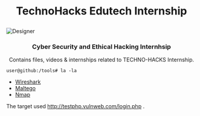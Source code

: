 <h1>
  <p align="center">
    TechnoHacks Edutech Internship
  </p>
</h1>

![Designer](https://github.com/fayasmh07/Techno-Hacks-Inetrnship/assets/97302873/3b22b87a-7611-4cd6-bf16-e9f11208a32b)
 
 <h3>
   <p align="center">
     Cyber Security and Ethical Hacking Internhsip
   </p>
 </h3>

<p align="center">
  Contains files, videos & internships related to TECHNO-HACKS Internship.

  `user@github:/tools# la -la`
   - <a href="https://www.wireshark.org/docs/wsug_html_chunked/"> Wireshark </a>
   - <a href="https://docs.maltego.com/support/home"> Maltego </a>
   - <a href="https://nmap.org/docs.html"> Nmap </a>

   The target used http://testphp.vulnweb.com/login.php .
</p>


